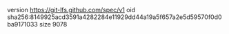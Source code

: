 version https://git-lfs.github.com/spec/v1
oid sha256:8149925acd3591a4282284e11929dd44a19a5f657a2e5d59570f0d0ba9171033
size 9078
